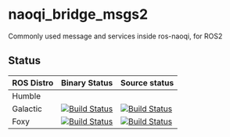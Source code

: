 # naoqi_bridge_msgs2
Commonly used message and services inside ros-naoqi, for ROS2


## Status

ROS Distro | Binary Status | Source status |
|-------------------|-------------------|-------------------|
Humble | |
Galactic | [![Build Status](https://build.ros2.org/job/Gbin_uF64__naoqi_bridge_msgs__ubuntu_focal_amd64__binary/badge/icon)](https://build.ros2.org/job/Gbin_uF64__naoqi_bridge_msgs__ubuntu_focal_amd64__binary/) | [![Build Status](https://build.ros2.org/job/Gsrc_uF__naoqi_bridge_msgs__ubuntu_focal__source/badge/icon)](https://build.ros2.org/job/Gsrc_uF__naoqi_bridge_msgs__ubuntu_focal__source/)
Foxy | [![Build Status](https://build.ros2.org/job/Fbin_uF64__naoqi_bridge_msgs__ubuntu_focal_amd64__binary/badge/icon)](https://build.ros2.org/job/Fbin_uF64__naoqi_bridge_msgs__ubuntu_focal_amd64__binary/) | [![Build Status](https://build.ros2.org/job/Fsrc_uF__naoqi_bridge_msgs__ubuntu_focal__source/badge/icon)](https://build.ros2.org/job/Fsrc_uF__naoqi_bridge_msgs__ubuntu_focal__source/)
